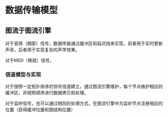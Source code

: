 # 数据传输模型

## 图流于图流引擎

对于音频（稠密）信号，数据传输通过缓冲区和延迟线来实现，前者用于实时更新声音，后者用于实现复杂的声学效果。

对于MIDI（稀疏）信号，

### 信道模型与实现

对于按照一定拓扑排序的信号信道建立，通过图流引擎维护，每个节点维护相应的缓冲区，并按照顺序进行数据拷贝和处理。

对于监听信号，也可以通过相同的处理方式，在图流引擎中为监听节点注册相应的位置（获得缓冲位置和图结构位置）

